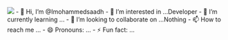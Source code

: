<img src="https://capsule-render.vercel.app/api?type=waving&color=0:3a8296,100:091519&height=150&text=Hi,%20I'm%20Amine%20Hamzaoui&fontSize=50&fontColor=61DAFB&fontAlignY=45&animation=twinkling&desc=Software%20Engineer%20|%20Problem%20Solver%20|%20Tech%20Enthusiast&descSize=27&descAlignY=85&section=header" />
- 👋 Hi, I’m @Imohammedsaadh
- 👀 I’m interested in ...Developer 
- 🌱 I’m currently learning ...
- 💞️ I’m looking to collaborate on ...Nothing 
- 📫 How to reach me ...
- 😄 Pronouns: ...
- ⚡ Fun fact: ...

<!---
Imohammedsaadh/Imohammedsaadh is a ✨ special ✨ repository because its `README.md` (this file) appears on your GitHub profile.
You can click the Preview link to take a look at your changes.
--->
